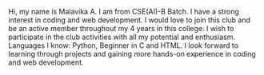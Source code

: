 Hi, my name is Malavika A. I am from CSE(AI)-B Batch. I have a strong interest in coding and web development. I would love to join this club and be an active member throughout my 4 years in this college. I wish to participate in the club activities with all my potential and enthusiasm. 
Languages I know: Python, Beginner in C and HTML.
I look forward to learning through projects and gaining more hands-on experience in coding and web development.
